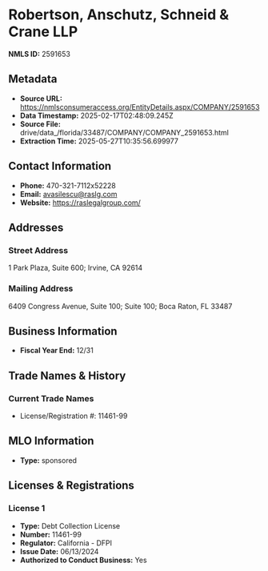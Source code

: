 # Robertson, Anschutz, Schneid & Crane LLP

**NMLS ID:** 2591653

## Metadata
- **Source URL:** https://nmlsconsumeraccess.org/EntityDetails.aspx/COMPANY/2591653
- **Data Timestamp:** 2025-02-17T02:48:09.245Z
- **Source File:** drive/data_/florida/33487/COMPANY/COMPANY_2591653.html
- **Extraction Time:** 2025-05-27T10:35:56.699977

## Contact Information
- **Phone:** 470-321-7112x52228
- **Email:** avasilescu@raslg.com
- **Website:** https://raslegalgroup.com/

## Addresses
### Street Address
1 Park Plaza, Suite 600; Irvine, CA 92614

### Mailing Address
6409 Congress Avenue, Suite 100; Suite 100; Boca Raton, FL 33487

## Business Information
- **Fiscal Year End:** 12/31

## Trade Names & History
### Current Trade Names
- License/Registration #: 11461-99

## MLO Information
- **Type:** sponsored

## Licenses & Registrations

### License 1
- **Type:** Debt Collection License
- **Number:** 11461-99
- **Regulator:** California - DFPI
- **Issue Date:** 06/13/2024
- **Authorized to Conduct Business:** Yes
